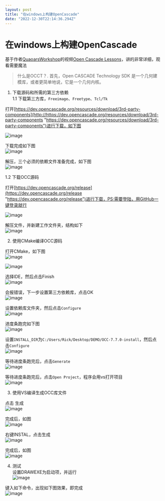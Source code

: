 ```yaml
---
layout: post
title: "在windows上构建OpenCascade"
date: "2022-12-30T22:14:36.294Z"
---
```

在windows上构建OpenCascade
======================

基于作者[QuaoarsWorkshop](https://www.youtube.com/@QuaoarsWorkshop "QuaoarsWorkshop")的视频[Open Cascade Lessons](https://www.youtube.com/watch?v=sSGATBmrgQ0&list=PL_WFkJrQIY2iVVchOPhl77xl432jeNYfQ&index=22 "Open Cascade Lessons")，讲的非常详细，观看需要魔法

> 什么是OCCT？. 首先，Open CASCADE Technology SDK 是一个几何建模库，或者更简单地说，它是一个几何内核。

1.  下载源码和所需的第三方依赖  
    1.1 下载第三方库，`Freeimage`、`Freetype`、`Tcl/Tk`

打开[https://dev.opencascade.org/resources/download/3rd-party-components](http://https://dev.opencascade.org/resources/download/3rd-party-components "https://dev.opencascade.org/resources/download/3rd-party-components")进行下载，如下图

![image](https://img2023.cnblogs.com/blog/3042100/202212/3042100-20221230100911465-309130011.png)

下载完成如下图  
![image](https://img2023.cnblogs.com/blog/3042100/202212/3042100-20221230101015057-797520838.png)

解压，三个必须的依赖文件准备完成，如下图  
![image](https://img2023.cnblogs.com/blog/3042100/202212/3042100-20221230101137429-1445861434.png)

1.2 下载OCC源码

打开[https://dev.opencascade.org/release](https://dev.opencascade.org/release "https://dev.opencascade.org/release")进行下载，PS:需要登陆，用GitHub一键登录就行

![image](https://img2023.cnblogs.com/blog/3042100/202212/3042100-20221230101804899-1490985732.png)

解压文件，并新建工作文件夹，结构如下  
![image](https://img2023.cnblogs.com/blog/3042100/202212/3042100-20221230102057481-1249310844.png)

2.  使用CMake编译OCC源码

打开CMake，如下图  
![image](https://img2023.cnblogs.com/blog/3042100/202212/3042100-20221230103142566-428532412.png)

![image](https://img2023.cnblogs.com/blog/3042100/202212/3042100-20221230103228632-416419031.png)

选择IDE，然后点击Finish  
![image](https://img2023.cnblogs.com/blog/3042100/202212/3042100-20221230103342964-1808416540.png)

会报错误，下一步设置第三方依赖库，点击OK  
![image](https://img2023.cnblogs.com/blog/3042100/202212/3042100-20221230103557356-1083124759.png)

设置依赖库文件夹，然后点击`Configure`  
![image](https://img2023.cnblogs.com/blog/3042100/202212/3042100-20221230103846992-1451158579.png)

进度条跑完如下图  
![image](https://img2023.cnblogs.com/blog/3042100/202212/3042100-20221230104300112-821697044.png)

设置`INSTALL_DIR`为`C:/Users/Rick/Desktop/DEMO/OCC-7.7.0-install`，然后点击`Configure`  
![image](https://img2023.cnblogs.com/blog/3042100/202212/3042100-20221230104456424-460983944.png)

等待进度条跑完后，点击`Generate`  
![image](https://img2023.cnblogs.com/blog/3042100/202212/3042100-20221230104905200-247534252.png)

等待进度条跑完后，点击`Open Project`，程序会用vs打开项目  
![image](https://img2023.cnblogs.com/blog/3042100/202212/3042100-20221230105027065-1307168285.png)

3.  使用VS编译生成OCC库文件

点击 生成  
![image](https://img2023.cnblogs.com/blog/3042100/202212/3042100-20221230105341371-2044708077.png)

完成后，如图  
![image](https://img2023.cnblogs.com/blog/3042100/202212/3042100-20221230112026115-1493892169.png)

右键INSTAL，点击生成  
![image](https://img2023.cnblogs.com/blog/3042100/202212/3042100-20221230112154564-1300555920.png)

完成后，如图  
![image](https://img2023.cnblogs.com/blog/3042100/202212/3042100-20221230112626529-1758305139.png)

4.  测试  
    设置DRAWEXE为启动项，并运行  
    ![image](https://img2023.cnblogs.com/blog/3042100/202212/3042100-20221230113003521-786325271.png)

键入如下命令，出现如下图效果，即完成  
![image](https://img2023.cnblogs.com/blog/3042100/202212/3042100-20221230113045736-858631567.png)